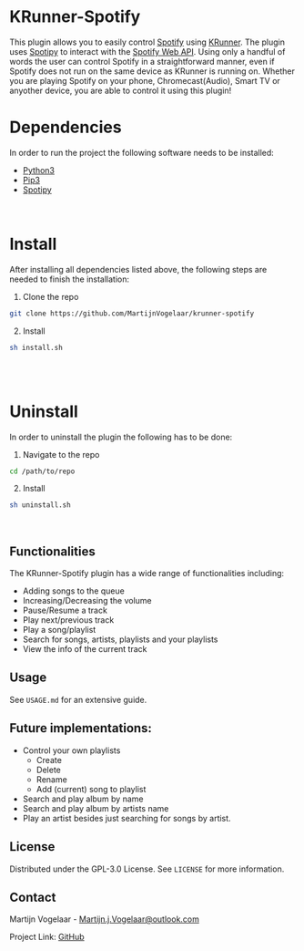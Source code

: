 # KRunner-Spotify

This plugin allows you to easily control [Spotify](https://www.spotify.com/) using [KRunner](https://github.com/KDE/krunner). The plugin uses [Spotipy](https://github.com/plamere/spotipy) to interact with the [Spotify Web API](https://developer.spotify.com/documentation/web-api/). Using only a handful of words the user can control Spotify in a straightforward manner, even if Spotify does not run on the same device as KRunner is running on. Whether you are playing Spotify on your phone, Chromecast(Audio), Smart TV or anyother device, you are able to control it using this plugin!  

# Dependencies
In order to run the project the following software needs to be installed:
* [Python3](https://www.python.org/download/releases/3.0/)
* [Pip3](https://pip.pypa.io/en/stable/)
* [Spotipy](https://spotipy.readthedocs.io/en/2.16.1/)

<br/>

# Install
After installing all dependencies listed above, the following steps are needed to finish the installation:
1. Clone the repo
```sh
git clone https://github.com/MartijnVogelaar/krunner-spotify
```
2. Install
```sh
sh install.sh
```
<br/><br/>
# Uninstall
In order to uninstall the plugin the following has to be done:
1. Navigate to the repo
```sh
cd /path/to/repo
```
2. Install
```sh
sh uninstall.sh
```
<br/>

## Functionalities

The KRunner-Spotify plugin has a wide range of functionalities including:
* Adding songs to the queue
* Increasing/Decreasing the volume
* Pause/Resume a track
* Play next/previous track
* Play a song/playlist
* Search for songs, artists, playlists and your playlists
* View the info of the current track


## Usage
See `USAGE.md` for an extensive guide.

## Future implementations:
* Control your own playlists
    * Create
    * Delete
    * Rename
    * Add (current) song to playlist
* Search and play album by name
* Search and play album by artists name
* Play an artist besides just searching for songs by artist.


## License
Distributed under the GPL-3.0 License. See `LICENSE` for more information.


## Contact

Martijn Vogelaar - Martijn.j.Vogelaar@outlook.com

Project Link: [GitHub](https://github.com/MartijnVogelaar/krunner-spotify)
